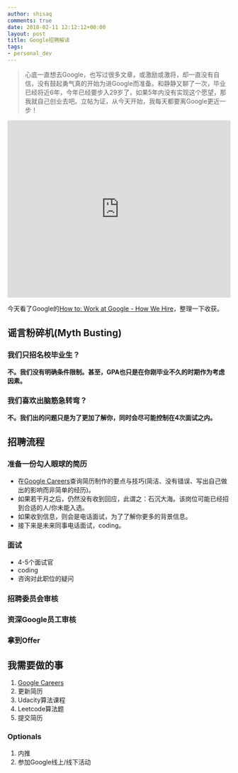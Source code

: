 ```yaml
---
author: shisaq
comments: true
date: 2018-02-11 12:12:12+00:00
layout: post
title: Google招聘解读
tags:
- personal_dev
---
```


> 心底一直想去Google，也写过很多文章，或激励或激将，却一直没有自信，没有鼓起勇气真的开始为进Google而准备。和静静又聊了一次，毕业已经将近6年，今年已经要步入29岁了，如果5年内没有实现这个愿望，那我就自己创业去吧。立帖为证，从今天开始，我每天都要离Google更近一步！

<iframe width="100%" height="400" src="https://www.youtube.com/embed/k-baHBzWe4k" frameborder="0" allow="autoplay; encrypted-media" allowfullscreen></iframe>

今天看了Google的[How to: Work at Google - How We Hire](https://www.youtube.com/watch?v=k-baHBzWe4k)，整理一下收获。

## 谣言粉碎机(Myth Busting)

### 我们只招名校毕业生？

**不。我们没有明确条件限制。甚至，GPA也只是在你刚毕业不久的时期作为考虑因素。**

### 我们喜欢出脑筋急转弯？

**不。我们出的问题只是为了更加了解你，同时会尽可能控制在4次面试之内。**

## 招聘流程

### 准备一份勾人眼球的简历

* 在[Google Careers](https://careers.google.com/how-we-hire/)查询简历制作的要点与技巧(简洁、没有错误、写出自己做出的影响而非简单的经历)。
* 如果若干月之后，仍然没有收到回应，此谓之：石沉大海。该岗位可能已经招到合适的人/你未能入选。
* 如果收到信息，则会是电话面试，为了了解你更多的背景信息。
* 接下来是未来同事电话面试，coding。

### 面试

* 4-5个面试官
* coding
* 咨询对此职位的疑问

### 招聘委员会审核
### 资深Google员工审核
### 拿到Offer

## 我需要做的事

1. [Google Careers](https://careers.google.com/how-we-hire/)
2. 更新简历
3. Udacity算法课程
4. Leetcode算法题
5. 提交简历

### Optionals

1. 内推
2. 参加Google线上/线下活动
